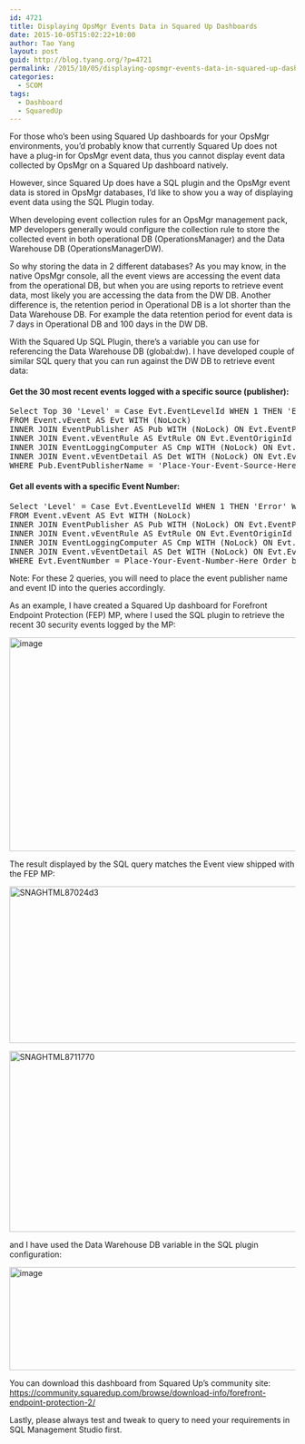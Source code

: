 ```yaml
---
id: 4721
title: Displaying OpsMgr Events Data in Squared Up Dashboards
date: 2015-10-05T15:02:22+10:00
author: Tao Yang
layout: post
guid: http://blog.tyang.org/?p=4721
permalink: /2015/10/05/displaying-opsmgr-events-data-in-squared-up-dashboards/
categories:
  - SCOM
tags:
  - Dashboard
  - SquaredUp
---
```

For those who’s been using Squared Up dashboards for your OpsMgr environments, you’d probably know that currently Squared Up does not have a plug-in for OpsMgr event data, thus you cannot display event data collected by OpsMgr on a Squared Up dashboard natively.

However, since Squared Up does have a SQL plugin and the OpsMgr event data is stored in OpsMgr databases, I’d like to show you a way of displaying event data using the SQL Plugin today.

When developing event collection rules for an OpsMgr management pack, MP developers generally would configure the collection rule to store the collected event in both operational DB (OperationsManager) and the Data Warehouse DB (OperationsManagerDW).

So why storing the data in 2 different databases? As you may know, in the native OpsMgr console, all the event views are accessing the event data from the operational DB, but when you are using reports to retrieve event data, most likely you are accessing the data from the DW DB. Another difference is, the retention period in Operational DB is a lot shorter than the Data Warehouse DB. For example the data retention period for event data is 7 days in Operational DB and 100 days in the DW DB.

With the Squared Up SQL Plugin, there’s a variable you can use for referencing the Data Warehouse DB (global:dw). I have developed couple of similar SQL query that you can run against the DW DB to retrieve event data:
<h4>Get the 30 most recent events logged with a specific source (publisher):</h4>
<pre language="SQL">Select Top 30 'Level' = Case Evt.EventLevelId WHEN 1 THEN 'Error' WHEN 2 THEN 'Warning' WHEN 4 THEN 'Information' WHEN 8 THEN 'Success Audit' WHEN 16 THEN 'Failure Audit' ELSE 'Undefined' END, Convert(VARCHAR(24),Evt.DateTime,113) as 'Date Time', Evt.EventDisplayNumber as 'Event Number',Pub.EventPublisherName As 'Source', Cmp.ComputerName As 'Name', Det.RenderedDescription As 'Description'
FROM Event.vEvent AS Evt WITH (NoLock)
INNER JOIN EventPublisher AS Pub WITH (NoLock) ON Evt.EventPublisherRowId = Pub.EventPublisherRowId
INNER JOIN Event.vEventRule AS EvtRule ON Evt.EventOriginId = EvtRule.EventOriginId
INNER JOIN EventLoggingComputer AS Cmp WITH (NoLock) ON Evt.LoggingComputerRowId = Cmp.EventLoggingComputerRowId
INNER JOIN Event.vEventDetail AS Det WITH (NoLock) ON Evt.EventOriginId = Det.EventOriginId
WHERE Pub.EventPublisherName = 'Place-Your-Event-Source-Here' Order by DateTime desc
</pre>
<h4>Get all events with a specific Event Number:</h4>
<pre class="" language="SQL">Select 'Level' = Case Evt.EventLevelId WHEN 1 THEN 'Error' WHEN 2 THEN 'Warning' WHEN 4 THEN 'Information' WHEN 8 THEN 'Success Audit' WHEN 16 THEN 'Failure Audit' ELSE 'Undefined' END, Convert(VARCHAR(24),Evt.DateTime,113) as 'Date Time', Evt.EventDisplayNumber as 'Event Number',Pub.EventPublisherName As 'Source', Cmp.ComputerName As 'Name', Det.RenderedDescription As 'Description'
FROM Event.vEvent AS Evt WITH (NoLock)
INNER JOIN EventPublisher AS Pub WITH (NoLock) ON Evt.EventPublisherRowId = Pub.EventPublisherRowId
INNER JOIN Event.vEventRule AS EvtRule ON Evt.EventOriginId = EvtRule.EventOriginId
INNER JOIN EventLoggingComputer AS Cmp WITH (NoLock) ON Evt.LoggingComputerRowId = Cmp.EventLoggingComputerRowId
INNER JOIN Event.vEventDetail AS Det WITH (NoLock) ON Evt.EventOriginId = Det.EventOriginId
WHERE Evt.EventNumber = Place-Your-Event-Number-Here Order by DateTime desc
</pre>
Note: For these 2 queries, you will need to place the event publisher name and event ID into the queries accordingly.

As an example, I have created a Squared Up dashboard for Forefront Endpoint Protection (FEP) MP, where I used the SQL plugin to retrieve the recent 30 security events logged by the MP:

<a href="http://blog.tyang.org/wp-content/uploads/2015/10/image11.png"><img style="background-image: none; padding-top: 0px; padding-left: 0px; display: inline; padding-right: 0px; border: 0px;" title="image" src="http://blog.tyang.org/wp-content/uploads/2015/10/image_thumb11.png" alt="image" width="681" height="377" border="0" /></a>

The result displayed by the SQL query matches the Event view shipped with the FEP MP:

<a href="http://blog.tyang.org/wp-content/uploads/2015/10/SNAGHTML87024d3.png"><img style="background-image: none; padding-top: 0px; padding-left: 0px; display: inline; padding-right: 0px; border: 0px;" title="SNAGHTML87024d3" src="http://blog.tyang.org/wp-content/uploads/2015/10/SNAGHTML87024d3_thumb.png" alt="SNAGHTML87024d3" width="587" height="276" border="0" /></a>

<a href="http://blog.tyang.org/wp-content/uploads/2015/10/SNAGHTML8711770.png"><img style="background-image: none; padding-top: 0px; padding-left: 0px; display: inline; padding-right: 0px; border: 0px;" title="SNAGHTML8711770" src="http://blog.tyang.org/wp-content/uploads/2015/10/SNAGHTML8711770_thumb.png" alt="SNAGHTML8711770" width="526" height="319" border="0" /></a>

and I have used the Data Warehouse DB variable in the SQL plugin configuration:

<a href="http://blog.tyang.org/wp-content/uploads/2015/10/image12.png"><img style="background-image: none; padding-top: 0px; padding-left: 0px; display: inline; padding-right: 0px; border: 0px;" title="image" src="http://blog.tyang.org/wp-content/uploads/2015/10/image_thumb12.png" alt="image" width="650" height="182" border="0" /></a>

You can download this dashboard from Squared Up’s community site: <a title="https://community.squaredup.com/browse/download-info/forefront-endpoint-protection-2/" href="https://community.squaredup.com/browse/download-info/forefront-endpoint-protection-2/">https://community.squaredup.com/browse/download-info/forefront-endpoint-protection-2/</a>

Lastly, please always test and tweak to query to need your requirements in SQL Management Studio first.